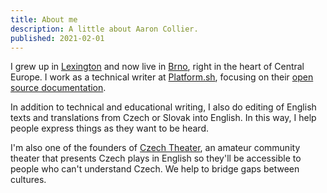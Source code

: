 ```yaml
---
title: About me
description: A little about Aaron Collier.
published: 2021-02-01
---
```


I grew up in [Lexington](https://en.wikipedia.org/wiki/Lexington,_Massachusetts)
and now live in [Brno](https://en.wikipedia.org/wiki/Brno), right in the heart of Central Europe.
I work as a technical writer at [Platform.sh](https://platform.sh),
focusing on their [open source documentation](https://docs.platform.sh).

In addition to technical and educational writing,
I also do editing of English texts and translations from Czech or Slovak into English.
In this way, I help people express things as they want to be heard.

I'm also one of the founders of [Czech Theater](https://czechtheater.cz/),
an amateur community theater that presents Czech plays in English so they'll be accessible to people who can't understand Czech.
We help to bridge gaps between cultures.
